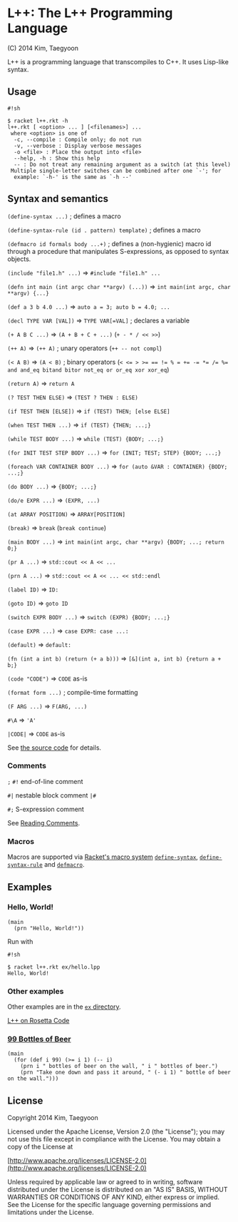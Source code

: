 # L++: The L++ Programming Language #

(C) 2014 Kim, Taegyoon

L++ is a programming language that transcompiles to C++. It uses Lisp-like syntax.

## Usage ##
```
#!sh

$ racket l++.rkt -h
l++.rkt [ <option> ... ] [<filenames>] ...
 where <option> is one of
  -c, --compile : Compile only; do not run
  -v, --verbose : Display verbose messages
  -o <file> : Place the output into <file>
  --help, -h : Show this help
  -- : Do not treat any remaining argument as a switch (at this level)
 Multiple single-letter switches can be combined after one `-'; for
  example: `-h-' is the same as `-h --'
```

## Syntax and semantics ##
`(define-syntax ...)` ; defines a macro

`(define-syntax-rule (id . pattern) template)` ; defines a macro

`(defmacro id formals body ...+)` ; defines a (non-hygienic) macro id through a procedure that manipulates S-expressions, as opposed to syntax objects.

`(include "file1.h" ...)` => `#include "file1.h" ...`

`(defn int main (int argc char **argv) (...))` => `int main(int argc, char **argv) {...}`

`(def a 3 b 4.0 ...)` => `auto a = 3; auto b = 4.0; ...`

`(decl TYPE VAR [VAL])` => `TYPE VAR[=VAL]` ; declares a variable

`(+ A B C ...)` => `(A + B + C + ...)` (`+ - * / << >>`)

`(++ A)` => `(++ A)` ; unary operators (`++ -- not compl`)

`(< A B)` => `(A < B)` ; binary operators (`< <= > >= == != % = += -= *= /= %= and and_eq bitand bitor not_eq or or_eq xor xor_eq`)

`(return A)` => `return A`

`(? TEST THEN ELSE)` => `(TEST ? THEN : ELSE)`

`(if TEST THEN [ELSE])` => `if (TEST) THEN; [else ELSE]`

`(when TEST THEN ...)` => `if (TEST) {THEN; ...;}`

`(while TEST BODY ...)` => `while (TEST) {BODY; ...;}`

`(for INIT TEST STEP BODY ...)` => `for (INIT; TEST; STEP) {BODY; ...;}`

`(foreach VAR CONTAINER BODY ...)` => `for (auto &VAR : CONTAINER) {BODY; ...;}`

`(do BODY ...)` => `{BODY; ...;}`

`(do/e EXPR ...)` => `(EXPR, ...)`

`(at ARRAY POSITION)` => `ARRAY[POSITION]`

`(break)` => `break` (`break continue`)

`(main BODY ...)` => `int main(int argc, char **argv) {BODY; ...; return 0;}`

`(pr A ...)` => `std::cout << A << ...`

`(prn A ...)` => `std::cout << A << ... << std::endl`

`(label ID)` => `ID:`

`(goto ID)` => `goto ID`

`(switch EXPR BODY ...)` => `switch (EXPR) {BODY; ...;}`

`(case EXPR ...)` => `case EXPR: case ...:`

`(default)` => `default:`

`(fn (int a int b) (return (+ a b)))` => `[&](int a, int b) {return a + b;}`

`(code "CODE")` => `CODE` as-is

`(format form ...)` ; compile-time formatting

`(F ARG ...)` => `F(ARG, ...)`

`#\A` => `'A'`

`|CODE|` => `CODE` as-is

See [the source code](https://bitbucket.org/ktg/l/src) for details.

### Comments ###
`;` `#!` end-of-line comment

`#|` nestable block comment `|#`

`#;` S-expression comment

See [Reading Comments](http://docs.racket-lang.org/reference/reader.html?q=%23%7C&q=comment#%28part._parse-comment%29).

### Macros ###
Macros are supported via [Racket's macro system](http://docs.racket-lang.org/guide/macros.html) [`define-syntax`](http://docs.racket-lang.org/reference/define.html?q=define-syntax#%28form._%28%28lib._racket%2Fprivate%2Fbase..rkt%29._define-syntax%29%29), [`define-syntax-rule`](http://docs.racket-lang.org/search/index.html?q=define-syntax-rule&q=define-syntax-rule&q=set-add%21&q=define-syntax&q=set&q=append&q=list-append&q=for&q=define-syntax) and [`defmacro`](http://docs.racket-lang.org/compatibility/defmacro.html).

## Examples ##
### Hello, World! ###
```
(main
  (prn "Hello, World!"))
```

Run with

```
#!sh

$ racket l++.rkt ex/hello.lpp
Hello, World!
```

### Other examples ###

Other examples are in the [`ex` directory](https://bitbucket.org/ktg/l/src).

[L++ on Rosetta Code](http://rosettacode.org/wiki/L++)

### [99 Bottles of Beer](http://en.wikipedia.org/wiki/99_Bottles_of_Beer) ###
```
(main
  (for (def i 99) (>= i 1) (-- i)
    (prn i " bottles of beer on the wall, " i " bottles of beer.")
    (prn "Take one down and pass it around, " (- i 1) " bottle of beer on the wall.")))
```

## License ##

   Copyright 2014 Kim, Taegyoon

   Licensed under the Apache License, Version 2.0 (the "License");
   you may not use this file except in compliance with the License.
   You may obtain a copy of the License at

   [http://www.apache.org/licenses/LICENSE-2.0](http://www.apache.org/licenses/LICENSE-2.0)

   Unless required by applicable law or agreed to in writing, software
   distributed under the License is distributed on an "AS IS" BASIS,
   WITHOUT WARRANTIES OR CONDITIONS OF ANY KIND, either express or implied.
   See the License for the specific language governing permissions and
   limitations under the License.
